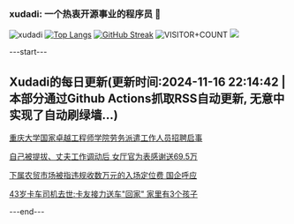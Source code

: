 ### xudadi: 一个热衷开源事业的程序员 👋

![xudadi](https://github-readme-stats-git-masterorgs-github-readme-stats-team.vercel.app/api?username=xudadi)
[![Top Langs](https://github-readme-stats.vercel.app/api/top-langs/?username=xudadi)](https://github.com/anuraghazra/github-readme-stats)
[![GitHub Streak](https://streak-stats.demolab.com?user=xudadi&locale=zh_Hans)](https://git.io/streak-stats)
![VISITOR+COUNT](https://komarev.com/ghpvc/?username=xudadi&label=VISITOR+COUNT)
![](https://raw.githubusercontent.com/xudadi/xudadi/main/assets/github-contribution-grid-snake.svg)


---start---

## Xudadi的每日更新(更新时间:2024-11-16 22:14:42 | 本部分通过Github Actions抓取RSS自动更新, 无意中实现了自动刷绿墙...)

[重庆大学国家卓越工程师学院劳务派遣工作人员招聘启事](https://www.gongkaoleida.com/article/2196271)

[自己被提拔、丈夫工作调动后 女厅官为表感谢送69.5万](https://m.163.com/news/article/JH4OMCB70530WJIN.html)

[下属农贸市场被指违规收数万元的入场定位费 国企呼应](https://m.163.com/news/article/JH4T095R0514R9P4.html)

[43岁卡车司机去世:卡友接力送车"回家" 家里有3个孩子](https://m.163.com/news/article/JH4QTUU0053469LG.html)

---end---
